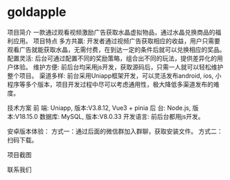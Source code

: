 # goldapple
项目简介
	一款通过观看视频激励广告获取水晶虚拟物品，通过水晶兑换商品的福利应用。
项目特点
	多方共赢: 开发者通过视频广告获取相应的收益，用户只需要观看广告就能获取水晶，无需付费，在到达一定的条件后就可以兑换相应的奖品。
	配置灵活: 后台可通过配置不同的奖励策略，组合出不同的玩法，提供差异化的用户体验。
	维护方便: 前后台均采用js开发，获取源码后，只需一人就可以轻松维护整个项目。
	渠道多样: 前台采用Uniapp框架开发，可以灵活发布android, ios, 小程序等多个版本，项目开发过程中尽可以考虑通用性，极大降低多渠道发布的难度。
	
技术方案
	前  端: Uniapp,  版本:V3.8.12, Vue3 + pinia
	后  台: Node.js, 版本:V18.15.0
	数据库: MySQL,   版本:V8.0.33
	开发语言: 前后台都用js开发。

安卓版本体验：
	方式一：通过后面的微信群加入群聊，获取安装文件。
	方式二：扫码下载。
	
项目截图


联系我们